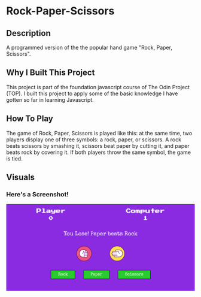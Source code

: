 # Rock-Paper-Scissors

## Description
A programmed version of the the popular hand game "Rock, Paper, Scissors".
## Why I Built This Project
This project is part of the foundation javascript course of The Odin Project (TOP). I built this project to apply some of the basic knowledge I have gotten so far in learning Javascript.
## How To Play
The game of Rock, Paper, Scissors is played like this: at the same time, two players display one of three symbols: a rock, paper, or scissors. A rock beats scissors by smashing it, scissors beat paper by cutting it, and paper beats rock by covering it. If both players throw the same symbol, the game is tied.
## Visuals
### Here's a Screenshot!

![alt text](https://github.com/adeola-praise/Rock-Paper-Scissors/blob/main/images/gameplay/Desktop-View.png "UI Screenshot")
